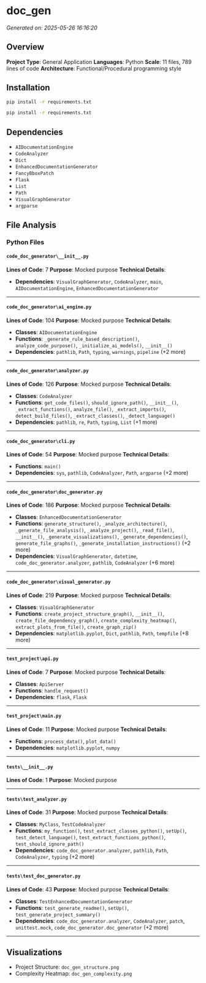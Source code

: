 # doc_gen

*Generated on: 2025-05-26 16:16:20*

## Overview
**Project Type**: General Application
**Languages**: Python
**Scale**: 11 files, 789 lines of code
**Architecture**: Functional/Procedural programming style

## Installation
```bash
pip install -r requirements.txt
```
```bash
pip install -r requirements.txt
```

## Dependencies
- `AIDocumentationEngine`
- `CodeAnalyzer`
- `Dict`
- `EnhancedDocumentationGenerator`
- `FancyBboxPatch`
- `Flask`
- `List`
- `Path`
- `VisualGraphGenerator`
- `argparse`

## File Analysis
### Python Files
#### `code_doc_generator\__init__.py`
**Lines of Code**: 7
**Purpose**: Mocked purpose
**Technical Details**:
- **Dependencies**: `VisualGraphGenerator`, `CodeAnalyzer`, `main`, `AIDocumentationEngine`, `EnhancedDocumentationGenerator`

---
#### `code_doc_generator\ai_engine.py`
**Lines of Code**: 104
**Purpose**: Mocked purpose
**Technical Details**:
- **Classes**: `AIDocumentationEngine`
- **Functions**: `_generate_rule_based_description()`, `analyze_code_purpose()`, `_initialize_ai_models()`, `__init__()`
- **Dependencies**: `pathlib`, `Path`, `typing`, `warnings`, `pipeline` (+2 more)

---
#### `code_doc_generator\analyzer.py`
**Lines of Code**: 126
**Purpose**: Mocked purpose
**Technical Details**:
- **Classes**: `CodeAnalyzer`
- **Functions**: `get_code_files()`, `should_ignore_path()`, `__init__()`, `_extract_functions()`, `analyze_file()`, `_extract_imports()`, `detect_build_files()`, `_extract_classes()`, `_detect_language()`
- **Dependencies**: `pathlib`, `re`, `Path`, `typing`, `List` (+1 more)

---
#### `code_doc_generator\cli.py`
**Lines of Code**: 54
**Purpose**: Mocked purpose
**Technical Details**:
- **Functions**: `main()`
- **Dependencies**: `sys`, `pathlib`, `CodeAnalyzer`, `Path`, `argparse` (+2 more)

---
#### `code_doc_generator\doc_generator.py`
**Lines of Code**: 186
**Purpose**: Mocked purpose
**Technical Details**:
- **Classes**: `EnhancedDocumentationGenerator`
- **Functions**: `generate_structure()`, `_analyze_architecture()`, `_generate_file_analysis()`, `_analyze_project()`, `_read_file()`, `__init__()`, `_generate_visualizations()`, `_generate_dependencies()`, `generate_file_graphs()`, `_generate_installation_instructions()` (+2 more)
- **Dependencies**: `VisualGraphGenerator`, `datetime`, `code_doc_generator.analyzer`, `pathlib`, `CodeAnalyzer` (+6 more)

---
#### `code_doc_generator\visual_generator.py`
**Lines of Code**: 219
**Purpose**: Mocked purpose
**Technical Details**:
- **Classes**: `VisualGraphGenerator`
- **Functions**: `create_project_structure_graph()`, `__init__()`, `create_file_dependency_graph()`, `create_complexity_heatmap()`, `extract_plots_from_file()`, `create_graph_zip()`
- **Dependencies**: `matplotlib.pyplot`, `Dict`, `pathlib`, `Path`, `tempfile` (+8 more)

---
#### `test_project\api.py`
**Lines of Code**: 7
**Purpose**: Mocked purpose
**Technical Details**:
- **Classes**: `ApiServer`
- **Functions**: `handle_request()`
- **Dependencies**: `flask`, `Flask`

---
#### `test_project\main.py`
**Lines of Code**: 11
**Purpose**: Mocked purpose
**Technical Details**:
- **Functions**: `process_data()`, `plot_data()`
- **Dependencies**: `matplotlib.pyplot`, `numpy`

---
#### `tests\__init__.py`
**Lines of Code**: 1
**Purpose**: Mocked purpose

---
#### `tests\test_analyzer.py`
**Lines of Code**: 31
**Purpose**: Mocked purpose
**Technical Details**:
- **Classes**: `MyClass`, `TestCodeAnalyzer`
- **Functions**: `my_function()`, `test_extract_classes_python()`, `setUp()`, `test_detect_language()`, `test_extract_functions_python()`, `test_should_ignore_path()`
- **Dependencies**: `code_doc_generator.analyzer`, `pathlib`, `Path`, `CodeAnalyzer`, `typing` (+2 more)

---
#### `tests\test_doc_generator.py`
**Lines of Code**: 43
**Purpose**: Mocked purpose
**Technical Details**:
- **Classes**: `TestEnhancedDocumentationGenerator`
- **Functions**: `test_generate_readme()`, `setUp()`, `test_generate_project_summary()`
- **Dependencies**: `code_doc_generator.analyzer`, `CodeAnalyzer`, `patch`, `unittest.mock`, `code_doc_generator.doc_generator` (+2 more)

---

## Visualizations
- Project Structure: `doc_gen_structure.png`
- Complexity Heatmap: `doc_gen_complexity.png`
